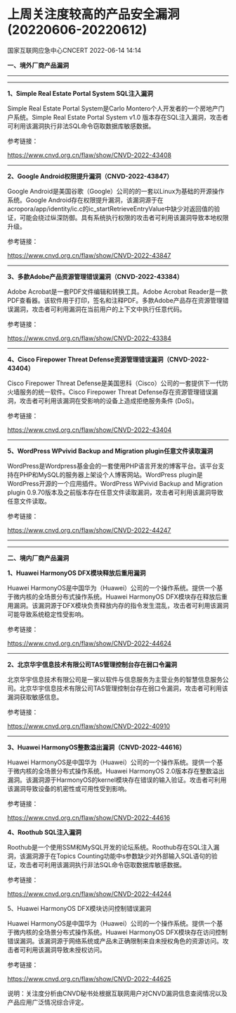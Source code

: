 #  上周关注度较高的产品安全漏洞(20220606-20220612)   
 国家互联网应急中心CNCERT   2022-06-14 14:14  
  
**一、境外厂商产品漏洞**  
****  
****  
  
**1、Simple Real Estate Portal System SQL注入漏洞**  
  
Simple Real Estate Portal System是Carlo Montero个人开发者的一个房地产门户系统。Simple Real Estate Portal System v1.0 版本存在SQL注入漏洞，攻击者可利用该漏洞执行非法SQL命令窃取数据库敏感数据。  
  
参考链接：  
  
https://www.cnvd.org.cn/flaw/show/CNVD-2022-43408  
****  
  
**2、Google Android权限提升漏洞（CNVD-2022-43847）**  
  
Google Android是美国谷歌（Google）公司的的一套以Linux为基础的开源操作系统。Google Android存在权限提升漏洞，该漏洞源于在acropora/app/identity/ic.c的ic_startRetrieveEntryValue中缺少对返回值的验证，可能会绕过纵深防御。具有系统执行权限的攻击者可利用该漏洞导致本地权限升级。  
  
参考链接：  
  
https://www.cnvd.org.cn/flaw/show/CNVD-2022-43847  
****  
  
**3、多款Adobe产品资源管理错误漏洞（CNVD-2022-43384）**  
  
Adobe Acrobat是一套PDF文件编辑和转换工具。Adobe Acrobat Reader是一款PDF查看器。该软件用于打印，签名和注释PDF。多款Adobe产品存在资源管理错误漏洞，攻击者可利用漏洞在当前用户的上下文中执行任意代码。  
  
参考链接：  
  
https://www.cnvd.org.cn/flaw/show/CNVD-2022-43384  
****  
  
**4、Cisco Firepower Threat Defense资源管理错误漏洞（CNVD-2022-43404）**  
  
Cisco Firepower Threat Defense是美国思科（Cisco）公司的一套提供下一代防火墙服务的统一软件。Cisco Firepower Threat Defense存在资源管理错误漏洞，攻击者可利用该漏洞在受影响的设备上造成拒绝服务条件 (DoS)。  
  
参考链接：  
  
https://www.cnvd.org.cn/flaw/show/CNVD-2022-43404  
****  
  
**5、WordPress WPvivid Backup and Migration plugin任意文件读取漏洞**  
  
WordPress是Wordpress基金会的一套使用PHP语言开发的博客平台。该平台支持在PHP和MySQL的服务器上架设个人博客网站。WordPress plugin是WordPress开源的一个应用插件。WordPress WPvivid Backup and Migration plugin 0.9.70版本及之前版本存在任意文件读取漏洞，攻击者可利用该漏洞导致任意文件读取。  
  
参考链接：  
  
https://www.cnvd.org.cn/flaw/show/CNVD-2022-44247  
****  
  
****  
**二、境内厂商产品漏洞**  
  
**1、Huawei HarmonyOS DFX模块释放后重用漏洞**  
  
Huawei HarmonyOS是中国华为（Huawei）公司的一个操作系统。提供一个基于微内核的全场景分布式操作系统。Huawei HarmonyOS DFX模块存在释放后重用漏洞。该漏洞源于DFX模块负责释放内存的指令发生混乱，攻击者可利用该漏洞可能导致系统稳定性受影响。  
  
参考链接：  
  
https://www.cnvd.org.cn/flaw/show/CNVD-2022-44624  
****  
  
**2、北京华宇信息技术有限公司TAS管理控制台存在弱口令漏洞**  
  
北京华宇信息技术有限公司是一家以软件与信息服务为主营业务的智慧信息服务公司。北京华宇信息技术有限公司TAS管理控制台存在弱口令漏洞，攻击者可利用该漏洞获取敏感信息。  
  
参考链接：  
  
https://www.cnvd.org.cn/flaw/show/CNVD-2022-40910  
****  
  
**3、Huawei HarmonyOS整数溢出漏洞（CNVD-2022-44616）**  
  
Huawei HarmonyOS是中国华为（Huawei）公司的一个操作系统。提供一个基于微内核的全场景分布式操作系统。Huawei HarmonyOS 2.0版本存在整数溢出漏洞。该漏洞源于HarmonyOS的kernel模块存在错误的输入验证。攻击者可利用该漏洞导致设备的机密性或可用性受到影响。  
  
参考链接：  
  
https://www.cnvd.org.cn/flaw/show/CNVD-2022-44616  
  
**4、Roothub SQL注入漏洞**  
  
Roothub是一个使用SSM和MySQL开发的论坛系统。Roothub存在SQL注入漏洞，该漏洞源于在Topics Counting功能中s参数缺少对外部输入SQL语句的验证，攻击者可利用该漏洞执行非法SQL命令窃取数据库敏感数据。  
  
参考链接：  
  
https://www.cnvd.org.cn/flaw/show/CNVD-2022-44244  
  
5、Huawei HarmonyOS DFX模块访问控制错误漏洞  
  
Huawei HarmonyOS是中国华为（Huawei）公司的一个操作系统。提供一个基于微内核的全场景分布式操作系统。Huawei HarmonyOS DFX模块存在访问控制错误漏洞。该漏洞源于网络系统或产品未正确限制来自未授权角色的资源访问。攻击者可利用该漏洞导致未授权访问。  
  
参考链接：  
  
https://www.cnvd.org.cn/flaw/show/CNVD-2022-44625  
  
  
说明：关注度分析由CNVD秘书处根据互联网用户对CNVD漏洞信息查阅情况以及产品应用广泛情况综合评定。  
  
